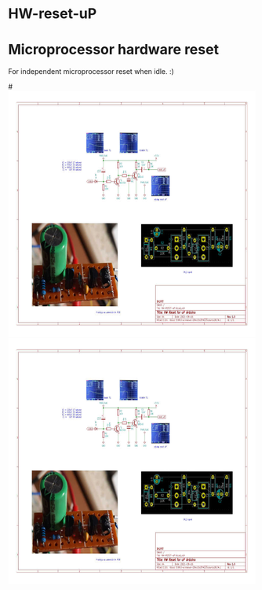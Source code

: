 # HW-reset-uP
<h1>Microprocessor hardware reset</h1>
<p>For independent microprocessor reset when idle. :)</p>
<p> </p>
#<img src="https://github.com/ok1fet/HW-reset-uP/blob/508e3415f909bb953356da0d9575519d0d09c9eb/HW-RESET-uPu.jpg" width="720" height="500" alt="schema" />
<img src="https://github.com/ok1fet/HW-reset-uP/blob/main/HW-RESET-uPu.jpg" width="720" height="500" alt="schema" />
</p>


